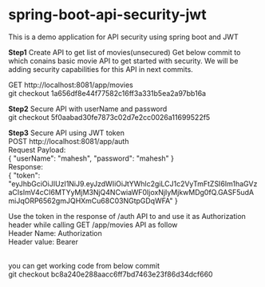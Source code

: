 # spring-boot-api-security-jwt
This is a demo application for API security using spring boot and JWT

**Step1** Create API to get list of movies(unsecured)
Get below commit to which conains basic movie API to get started with security.
We will be adding security capabilities for this API in next commits.

GET http://localhost:8081/app/movies
<br>
git checkout 1a656df8e44f77582c16ff3a331b5ea2a97bb16a

**Step2** Secure API with userName and password
<br>
git checkout 5f0aabad30fe7873c02d7e2cc0026a11699522f5

**Step3** Secure API using JWT token
<br>
POST http://localhost:8081/app/auth
<br>
Request Payload:
<br>
{
    "userName": "mahesh",
    "password": "mahesh"
}
<br>
Response:
<br>
{
    "token": "eyJhbGciOiJIUzI1NiJ9.eyJzdWIiOiJtYWhlc2giLCJ1c2VyTmFtZSI6Im1haGVzaCIsImV4cCI6MTYyMjM3NjQ4NCwiaWF0IjoxNjIyMjkwMDg0fQ.GASF5udAmiJqORP6562gmJQHXmCu68C03NGtpGDqWFA"
}
<br>

Use the token in the response of /auth API to and use it as Authorization header while calling GET /app/movies API as follow
<br>
Header Name: Authorization
<br>
Header value: Bearer <token>

<br>
you can get working code from below commit<br>
git checkout bc8a240e288aacc6ff7bd7463e23f86d34dcf660
